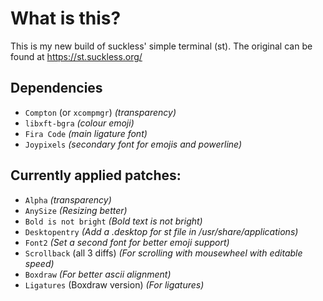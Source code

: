 # What is this?

This is my new build of suckless' simple terminal (st).
The original can be found at https://st.suckless.org/

## Dependencies

* `Compton` (or `xcompmgr`) *(transparency)*
* `libxft-bgra` *(colour emoji)*
* `Fira Code` *(main ligature font)*
* `Joypixels` *(secondary font for emojis and powerline)*

## Currently applied patches:

* `Alpha` *(transparency)*
* `AnySize` *(Resizing better)*
* `Bold is not bright` *(Bold text is not bright)*
* `Desktopentry` *(Add a .desktop for st file in /usr/share/applications)*
* `Font2` *(Set a second font for better emoji support)*
* `Scrollback` (all 3 diffs) *(For scrolling with mousewheel with editable speed)*
* `Boxdraw` *(For better ascii alignment)*
* `Ligatures` (Boxdraw version) *(For ligatures)*
